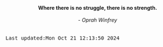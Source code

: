 
<div align="center"><b><span>Where there is no struggle, there is no strength. </span></b><br><br><i> - Oprah Winfrey</i></div>
<br><br><kbd>Last updated:Mon Oct 21 12:13:50 2024</kbd>